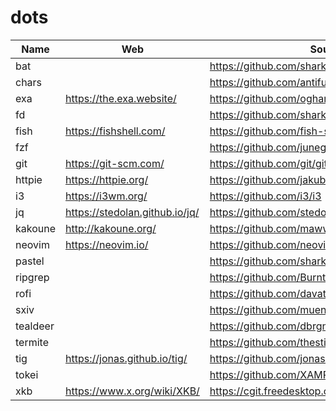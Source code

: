 # dots

Name | Web | Source | Arch | Lang
-----|-----|--------|------|-----
bat | | https://github.com/sharkdp/bat | ✓ | 🦀
chars | | https://github.com/antifuchs/chars | AUR | 🦀
exa | https://the.exa.website/ | https://github.com/ogham/exa | ✓ | 🦀
fd | | https://github.com/sharkdp/fd | ✓ | 🦀
fish | https://fishshell.com/ | https://github.com/fish-shell/fish-shell | ✓ | C++
fzf | | https://github.com/junegunn/fzf | ✓ | Go
git | https://git-scm.com/ | https://github.com/git/git | ✓ | C
httpie | https://httpie.org/ | https://github.com/jakubroztocil/httpie | ✓ | 🐍
i3 | https://i3wm.org/ | https://github.com/i3/i3 | ✓ | C
jq | https://stedolan.github.io/jq/ | https://github.com/stedolan/jq | ✓ | C
kakoune | http://kakoune.org/ | https://github.com/mawww/kakoune | ✓ | C++
neovim | https://neovim.io/ | https://github.com/neovim/neovim | ✓ | C
pastel | | https://github.com/sharkdp/pastel | AUR | 🦀
ripgrep  | | https://github.com/BurntSushi/ripgrep | ✓ | 🦀
rofi | | https://github.com/davatorium/rofi | ✓ | C
sxiv | | https://github.com/muennich/sxiv | ✓ | C
tealdeer | | https://github.com/dbrgn/tealdeer | AUR | 🦀
termite | | https://github.com/thestinger/termite | ✓ | C++
tig | https://jonas.github.io/tig/ | https://github.com/jonas/tig | ✓ | C
tokei | | https://github.com/XAMPPRocky/tokei | ✓ | 🦀
xkb | https://www.x.org/wiki/XKB/ | https://cgit.freedesktop.org/xorg/xserver/tree/xkb | ✓ | C
